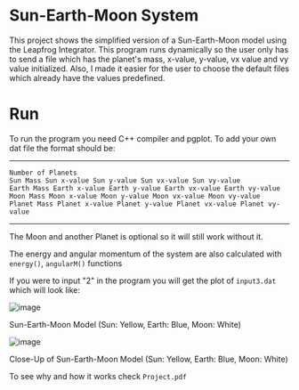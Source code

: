 # Sun-Earth-Moon System
This project shows the simplified version of a Sun-Earth-Moon model using the Leapfrog Integrator. This program runs dynamically so the user only has to send a file which has the planet's mass, x-value, y-value, vx value and vy value initialized. Also, I made it easier for the user to choose the default files which already have the values predefined.
# Run
To run the program you need C++ compiler and pgplot. 
To add your own dat file the format should be:

---
    Number of Planets
    Sun Mass Sun x-value Sun y-value Sun vx-value Sun vy-value
    Earth Mass Earth x-value Earth y-value Earth vx-value Earth vy-value
    Moon Mass Moon x-value Moon y-value Moon vx-value Moon vy-value
    Planet Mass Planet x-value Planet y-value Planet vx-value Planet vy-value
---

The Moon and another Planet is optional so it will still work without it. 

The energy and angular momentum of the system are also calculated with `energy()`, `angularM()` functions

If you were to input "2" in the program you will get the plot of `input3.dat` which will look like: 

![image](https://user-images.githubusercontent.com/64769412/211129039-69fc1d0d-cd6b-4ea1-a074-651fd6302399.png) 

Sun-Earth-Moon Model (Sun: Yellow, Earth: Blue, Moon: White)

![image](https://user-images.githubusercontent.com/64769412/211129122-032deaf0-0c16-484d-a813-ea85fa72c051.png)

Close-Up of Sun-Earth-Moon Model (Sun: Yellow, Earth: Blue, Moon: White)

To see why and how it works check `Project.pdf`

